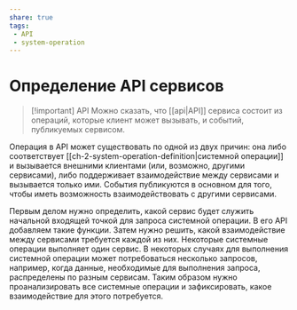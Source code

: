 ```yaml
---
share: true
tags: 
 - API
 - system-operation
---
```

# Определение API сервисов
> [!important] API
> Можно сказать, что [[api|API]] сервиса состоит из операций, которые клиент может вызывать, и событий, публикуемых сервисом.

Операция в API может существовать по одной из двух причин: она либо соответствует [[ch-2-system-operation-definition|системной операции]] и вызывается внешними клиентами (или, возможно, другими сервисами), либо поддерживает взаимодействие между сервисами и вызывается только ими. События публикуются в основном для того, чтобы иметь возможность взаимодействовать с другими сервисами.

Первым делом нужно определить, какой сервис будет служить начальной входящей точкой для запроса системной операции. В его API добавляем такие функции. Затем нужно решить, какой взаимодействие между сервисами требуется каждой из них. Некоторые системные операции выполняет один сервис. В некоторых случаях для выполнения системной операции может потребоваться несколько запросов, например, когда данные, необходимые для выполнения запроса, распределены по разным сервисам. Таким образом нужно проанализировать все системные операции и зафиксировать, какое взаимодействие для этого потребуется.
